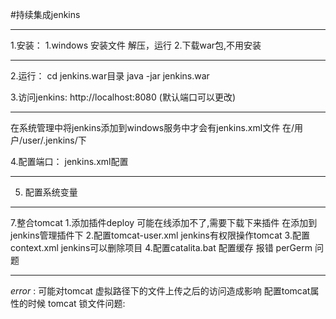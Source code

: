 #持续集成jenkins

---
1.安装：
	1.windows 安装文件
	  解压，运行
	2.下载war包,不用安装


---
2.运行：
cd jenkins.war目录
java -jar jenkins.war

3.访问jenkins:
http://localhost:8080   (默认端口可以更改)

---
在系统管理中将jenkins添加到windows服务中才会有jenkins.xml文件
在/用户/user/.jenkins/下

4.配置端口：
jenkins.xml配置

---
5. 配置系统变量



---
7.整合tomcat
	1.添加插件deploy
		可能在线添加不了,需要下载下来插件
		在添加到jenkins管理插件下
	2.配置tomcat-user.xml
		jenkins有权限操作tomcat
			 <role rolename="tomcat"/>
 			 <role rolename="role1"/>
  			 <role rolename="manager-script"/>
 			 <role rolename="manager-gui"/>
  			 <role rolename="manager-status"/> 
  			 <role rolename="admin-gui"/>
  			 <role rolename="admin-script"/> 
  			 <user username="tomcat" password="tomcat" roles="manager-gui,manager-script,tomcat,admin-gui,admin-script"/>
 			 <user username="both" password="tomcat" roles="tomcat,role1"/>
  			 <user username="role1" password="tomcat" roles="role1"/>
	3.配置context.xml
		jenkins可以删除项目
			<Context antiResourceLocking="true">
	4.配置catalita.bat 配置缓存
		报错 perGerm 问题

---

*error* : 可能对tomcat 虚拟路径下的文件上传之后的访问造成影响
配置tomcat属性的时候
<Context antiResourceLocking="true"></Context>
tomcat 锁文件问题:







































